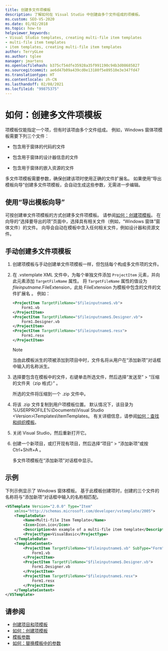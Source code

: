 ```yaml
---
title: 创建多文件项模板
description: 了解如何在 Visual Studio 中创建由多个文件组成的项模板。
ms.custom: SEO-VS-2020
ms.date: 01/02/2018
ms.topic: how-to
helpviewer_keywords:
- Visual Studio templates, creating multi-file item templates
- multi-file item templates
- item templates, creating multi-file item templates
author: TerryGLee
ms.author: tglee
manager: jmartens
ms.openlocfilehash: b375cf54dfe35928a35f991190c94b3d08685827
ms.sourcegitcommit: ae6d47b09a439cd0e13180f5e89510e3e347fd47
ms.translationtype: HT
ms.contentlocale: zh-CN
ms.lasthandoff: 02/08/2021
ms.locfileid: "99875375"
---
```

# <a name="how-to-create-multi-file-item-templates"></a>如何：创建多文件项模板

项模板仅能指定一个项，但有时该项由多个文件组成。 例如，Windows 窗体项模板需要下列三个文件：

- 包含用于窗体的代码的文件

- 包含用于窗体的设计器信息的文件

- 包含用于窗体的嵌入资源的文件

多文件项模板需要参数，确保创建该项时使用正确的文件扩展名。 如果使用“导出模板向导”创建多文件项模板，会自动生成这些参数，无需进一步编辑。

## <a name="use-the-export-template-wizard"></a>使用“导出模板向导”

可按创建单文件项模板的方式创建多文件项模板。 请参阅[如何：创建项模板](../ide/how-to-create-item-templates.md)。 在向导的“选择要导出的项”页面中，选择具有相关文件（例如，“Windows 窗体”窗体文件）的文件。 向导会自动在模板中含入任何相关文件，例如设计器和资源文件。

## <a name="manually-create-a-multi-file-item-template"></a>手动创建多文件项模板

1. 创建项模板与手动创建单文件项模板一样，但包括每个构成多文件项的文件。

1. 在 .vstemplate XML 文件中，为每个单独文件添加 `ProjectItem` 元素，并向此元素添加 `TargetFileName` 属性。 将 `TargetFileName` 属性的值设为 $fileinputname$.FileExtension，此处 FileExtension 为模板中包含的文件的文件扩展名 。 例如：

    ```xml
    <ProjectItem TargetFileName="$fileinputname$.vb">
        Form1.vb
    </ProjectItem>
    <ProjectItem TargetFileName="$fileinputname$.Designer.vb">
        Form1.Designer.vb
    </ProjectItem>
    <ProjectItem TargetFileName="$fileinputname$.resx">
        Form1.resx
    </ProjectItem>
    ```

     > [!NOTE]
     > 当由此模板派生的项被添加到项目中时，文件名将从用户在“添加新项”对话框中输入的名称派生。

1. 选择要包含在模板中的文件，右键单击所选文件，然后选择“发送至” > “压缩的文件夹（zip 格式）” 。

   所选的文件将压缩到一个 .zip 文件中。

1. 将该 .zip 文件复制到用户项模板位置。 默认情况下，该目录为 %USERPROFILE%\Documents\Visual Studio \<Version\>\Templates\ItemTemplates。 有关详细信息，请参阅[如何：查找和组织模板](../ide/how-to-locate-and-organize-project-and-item-templates.md)。

1. 关闭 Visual Studio，然后重新打开它。

1. 创建一个新项目，或打开现有项目，然后选择“项目” > “添加新项”或按 Ctrl+Shift+A    。

   多文件项模板在“添加新项”对话框中显示。

## <a name="example"></a>示例

下列示例显示了 Windows 窗体模板。 基于此模板创建项时，创建的三个文件的名称将与“添加新项”对话框中输入的名称相匹配。

```xml
<VSTemplate Version="2.0.0" Type="Item"
    xmlns="http://schemas.microsoft.com/developer/vstemplate/2005">
    <TemplateData>
        <Name>Multi-file Item Template</Name>
        <Icon>Icon.ico</Icon>
        <Description>An example of a multi-file item template</Description>
        <ProjectType>VisualBasic</ProjectType>
    </TemplateData>
    <TemplateContent>
        <ProjectItem TargetFileName="$fileinputname$.vb" SubType="Form">
            Form1.vb
        </ProjectItem>
        <ProjectItem TargetFileName="$fileinputname$.Designer.vb">
            Form1.Designer.vb
        </ProjectItem>
        <ProjectItem TargetFileName="$fileinputname$.resx">
            Form1.resx
        </ProjectItem>
    </TemplateContent>
</VSTemplate>
```

## <a name="see-also"></a>请参阅

- [创建项目和项模板](../ide/creating-project-and-item-templates.md)
- [如何：创建项模板](../ide/how-to-create-item-templates.md)
- [模板参数](../ide/template-parameters.md)
- [如何：替换模板中的参数](../ide/how-to-substitute-parameters-in-a-template.md)
